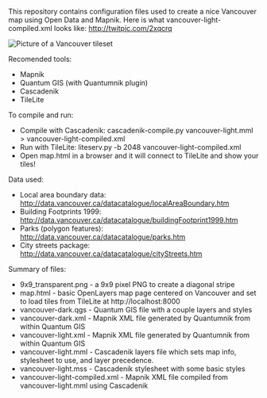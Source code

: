 This repository contains configuration files used to create a nice Vancouver map using Open Data and Mapnik. Here is what vancouver-light-compiled.xml looks like: http://twitpic.com/2xqcrq

![Picture of a Vancouver
tileset](https://github.com/tylor/vancouver-mapping/raw/master/vancouver-light-compiled.png)

Recomended tools:

* Mapnik
* Quantum GIS (with Quantumnik plugin)
* Cascadenik
* TileLite

To compile and run:

* Compile with Cascadenik: cascadenik-compile.py vancouver-light.mml > vancouver-light-compiled.xml
* Run with TileLite: liteserv.py -b 2048 vancouver-light-compiled.xml
* Open map.html in a browser and it will connect to TileLite and show your tiles!

Data used:

* Local area boundary data: http://data.vancouver.ca/datacatalogue/localAreaBoundary.htm
* Building Footprints 1999: http://data.vancouver.ca/datacatalogue/buildingFootprint1999.htm
* Parks (polygon features): http://data.vancouver.ca/datacatalogue/parks.htm
* City streets package: http://data.vancouver.ca/datacatalogue/cityStreets.htm

Summary of files:

* 9x9\_transparent.png - a 9x9 pixel PNG to create a diagonal stripe
* map.html - basic OpenLayers map page centered on Vancouver and set to load tiles from TileLite at http://localhost:8000
* vancouver-dark.qgs - Quantum GIS file with a couple layers and styles
* vancouver-dark.xml - Mapnik XML file generated by Quantumnik from within Quantum GIS
* vancouver-light.xml - Mapnik XML file generated by Quantumnik from within Quantum GIS
* vancouver-light.mml - Cascadenik layers file which sets map info, stylesheet to use, and layer precedence.
* vancouver-light.mss - Cascadenik stylesheet with some basic styles
* vancouver-light-compiled.xml - Mapnik XML file compiled from vancouver-light.mml using Cascadenik
